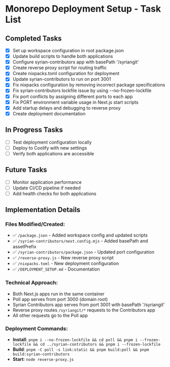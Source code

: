 # Monorepo Deployment Setup - Task List

## Completed Tasks

- [x] Set up workspace configuration in root package.json
- [x] Update build scripts to handle both applications
- [x] Configure syrian-contributors app with basePath '/syriangit'
- [x] Create reverse proxy script for routing traffic
- [x] Create nixpacks.toml configuration for deployment
- [x] Update syrian-contributors to run on port 3001
- [x] Fix nixpacks configuration by removing incorrect package specifications
- [x] Fix syrian-contributors lockfile issue by using --no-frozen-lockfile
- [x] Fix port conflicts by assigning different ports to each app
- [x] Fix PORT environment variable usage in Next.js start scripts
- [x] Add startup delays and debugging to reverse proxy
- [x] Create deployment documentation

## In Progress Tasks

- [ ] Test deployment configuration locally
- [ ] Deploy to Coolify with new settings
- [ ] Verify both applications are accessible

## Future Tasks

- [ ] Monitor application performance
- [ ] Update CI/CD pipeline if needed
- [ ] Add health checks for both applications

## Implementation Details

### Files Modified/Created:
- ✅ `/package.json` - Added workspace config and updated scripts
- ✅ `/syrian-contributors/next.config.mjs` - Added basePath and assetPrefix
- ✅ `/syrian-contributors/package.json` - Updated port configuration
- ✅ `/reverse-proxy.js` - New reverse proxy script
- ✅ `/nixpacks.toml` - New deployment configuration
- ✅ `/DEPLOYMENT_SETUP.md` - Documentation

### Technical Approach:
- Both Next.js apps run in the same container
- Poll app serves from port 3000 (domain root)
- Syrian Contributors app serves from port 3001 with basePath '/syriangit'
- Reverse proxy routes `/syriangit/*` requests to the Contributors app
- All other requests go to the Poll app

### Deployment Commands:
- **Install**: `pnpm i --no-frozen-lockfile && cd poll && pnpm i --frozen-lockfile && cd ../syrian-contributors && pnpm i --frozen-lockfile`
- **Build**: `pnpm -C poll -s link:static && pnpm build:poll && pnpm build:syrian-contributors`
- **Start**: `node reverse-proxy.js`
